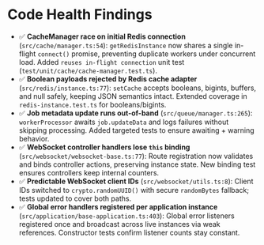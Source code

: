 # Code Health Findings

- ✅ **CacheManager race on initial Redis connection** (`src/cache/manager.ts:54`): `getRedisInstance` now shares a single in-flight `connect()` promise, preventing duplicate workers under concurrent load. Added `reuses in-flight connection` unit test (`test/unit/cache/cache-manager.test.ts`).
- ✅ **Boolean payloads rejected by Redis cache adapter** (`src/redis/instance.ts:77`): `setCache` accepts booleans, bigints, buffers, and null safely, keeping JSON semantics intact. Extended coverage in `redis-instance.test.ts` for booleans/bigints.
- ✅ **Job metadata update runs out-of-band** (`src/queue/manager.ts:265`): `workerProcessor` awaits `job.updateData` and logs failures without skipping processing. Added targeted tests to ensure awaiting + warning behavior.
- ✅ **WebSocket controller handlers lose `this` binding** (`src/websocket/websocket-base.ts:77`): Route registration now validates and binds controller actions, preserving instance state. New binding test ensures controllers keep internal counters.
- ✅ **Predictable WebSocket client IDs** (`src/websocket/utils.ts:8`): Client IDs switched to `crypto.randomUUID()` with secure `randomBytes` fallback; tests updated to cover both paths.
- ✅ **Global error handlers registered per application instance** (`src/application/base-application.ts:403`): Global error listeners registered once and broadcast across live instances via weak references. Constructor tests confirm listener counts stay constant.
